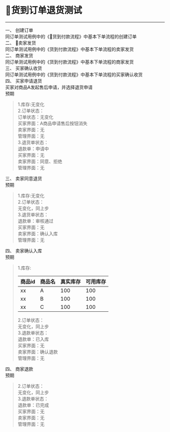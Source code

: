 # 货到订单退货测试

---

一、 创建订单  
同订单测试用例中的《货到付款流程》中基本下单流程的创建订单  
二、 卖家发货  
同订单测试用例中的《货到付款流程》中基本下单流程的卖家发货  
二、 商家发货  
同订单测试用例中的《货到付款流程》中基本下单流程的商家发货  
三、 买家确认收货   
 同订单测试用例中的《货到付款流程》中基本下单流程的买家确认收货  
 四、 买家申请退货  
 买家对商品A发起售后申请，并选择退货申请  
 预期

> 1.库存:无变化  
> 2.订单状态：  
> 订单状态：无变化  
> 买家界面：A商品申请售后按钮消失  
> 卖家界面：无  
> 管理界面：无  
> 3.退货单状态：  
> 退款单：申请中  
> 买家界面：无  
> 卖家界面：同意、拒绝  
> 管理界面：无

三、 卖家同意退货  
 预期

> 1.库存:无变化  
> 2.订单状态：  
> 无变化，同上步  
> 3.退货单状态：  
> 退款单：审核通过  
> 买家界面：无  
> 卖家界面：确认入库  
> 管理界面：无

四、 卖家确认入库  
 预期

> 1.库存:
>
> | 商品id | 商品名 | 真实库存 | 可用库存 |
> | :--- | :--- | :--- | :--- |
> | xx | A | 100 | 100 |
> | xx | B | 100 | 100 |
> | xx | C | 100 | 100 |
>
> 2.订单状态：  
> 无变化，同上步  
> 3.退款单状态：  
> 退款单：已入库  
> 买家界面：无  
> 卖家界面：确认退款  
> 管理界面：无

四、 商家退款  
 预期

> 2.订单状态：  
> 无变化，同上步  
> 3.退款单状态：  
> 退款单：已完成  
> 买家界面：无  
> 卖家界面：无  
> 管理界面：无



